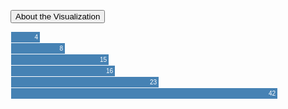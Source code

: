 <html>
<body>

<button onclick="myFunction()">About the Visualization</button>

<p id="demo"></p>

<script>
function myFunction() {
  document.getElementById("demo").innerHTML = "Hello World";
}
</script>

</body>
</html>

<style>

.chart div {
  font: 10px sans-serif;
  background-color: steelblue;
  text-align: right;
  padding: 3px;
  margin: 1px;
  color: white;
}

</style>
<div class="chart">
  <div style="width: 40px;">4</div>
  <div style="width: 80px;">8</div>
  <div style="width: 150px;">15</div>
  <div style="width: 160px;">16</div>
  <div style="width: 230px;">23</div>
  <div style="width: 420px;">42</div>
</div>

<script>
d3.csv("input.csv", function(data) {
    for (var i = 0; i < data.length; i++) {
        console.log(data[i].Name);
        echo"Inside Loop";                           
        console.log(data[i].Age);
    }
});
</script>
